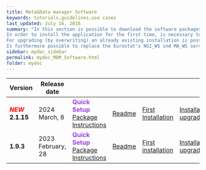 ```yaml
---
title: Meta&Data manager Software
keywords: tutorials,guidelines,use cases
last_updated: July 16, 2016
summary: "In this section is possible to download the software packages of the Meta&Data manager tool.<br>
In order to install the application for the first time, is necessary to download the 'First installation package'.<br>
For upgrading (by overwriting) an already existing installation is possible to use the 'Installation upgrade' package, that doesn't include the configuration files: in this case, please make a backup of the already installed version's files and of the related databases and read carefully the 'Readme' file. For the purpose of the Meta&Data manager's version upgrade, the 'Utility files' package contains the scripts and utilities for upgrading the version of the databases (in orer to use them correctly, please the Readme file).<br>
Is furthermore possible to replace the Eurostat's NSI_WS snd MA_WS services available in the install packages with the most recent versions, included in the '.NET 6.0 Services' package: in this case is required the installation of .NET Core 6.0 "
sidebar: mydoc_sidebar
permalink: mydoc_MDM_Software.html
folder: mydoc
---
```

| Version | Release date ||||||||
|-------------|-------------|-------------|-------------|-------------|-------------|-------------|-------------|-------------|
|<font color="red"><b><i>NEW </i></b></font><font color="black"><b>2.1.15</b></font>|2024 March, 8|<b><font color="#9f3de3">Quick Setup</font></b><br>[Package](https://drive.google.com/file/d/1b-5ebIiJ82kYNOh44b-c5QiNCMKzCz52/view?usp=sharing)<br>[Instructions](./Software/MDM_V2.1.15_08-03-2024/Readme_Setup_MDM.txt)|[Readme](./Software/MDM_V2.1.15_08-03-2024/MDM_2115_ReadmeSetup.pdf)|[First Installation](https://drive.google.com/file/d/1b-5ebIiJ82kYNOh44b-c5QiNCMKzCz52/view?usp=sharing)|[Installation upgrade](https://drive.google.com/file/d/1jbp2WwoNGFmgwGIYSIDDLr3fd1Vwi14j/view?usp=sharing)|[Resource and Utility files](./Software/MDM_V2.1.15_08-03-2024/MDM_2115_Files.zip)|[Manuals](./mydoc_about_ruby_gems_etc.html#version-21)|[Release notes](./mydoc_release_notes_60.html#version-2115-release-date-march-8-2024)||
|**1.9.3**|2023 February, 28|<b><font color="#9f3de3">Quick Setup</font></b><br>[Package](https://drive.google.com/file/d/1w7sxjGYidoj7CMVgz44VgAAA7B_JLsC6/view?usp=sharing)<br>[Instructions](./Software/MDM_V1.9.2_28-02-2023/Readme_Setup_MDM.txt)|[Readme](./Software/MDM_V1.9.2_28-02-2023/MDM_192_Readme.pdf)|[First installation](./Software/MDM_V1.9.2_28-02-2023/MDM_192_First_Install.zip)|[Installation upgrade](./Software/MDM_V1.9.2_28-02-2023/MDM_192_Install_Upgrade.zip)|[Resource and Utility files](./Software/MDM_V1.9.2_28-02-2023/MDM_192_files.zip)|[.NET 6.0 Services](./Software/MDM_V1.9.2_28-02-2023/NET_Core_60.zip)|[Manuals](./mydoc_about_ruby_gems_etc.html#version-19)|[Release notes](./mydoc_release_notes_60.html#version-190-191-192-193-release-date-november-14-2022---february-28-2023)|
